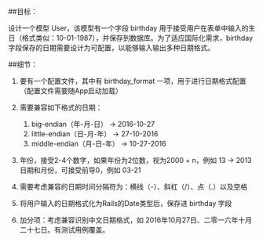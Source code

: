 ##目标：

设计一个模型 User，该模型有一个字段 birthday 用于接受用户在表单中输入的生日（格式类似：10-01-1987），并保存到数据库。为了适应国际化需求，birthday 字段保存的日期需要设计为可配置，以能够输入输出多种日期格式。

##细节：

1. 要有一个配置文件，其中有 birthday_format 一项，用于进行日期格式配置（配置文件需要随App启动加载）
2. 需要兼容如下格式的日期：

	1. big-endian（年-月-日） -> 2016-10-27
	2. little-endian（日-月-年） -> 27-10-2016
	3. middle-endian（月-日-年） -> 10-27-2016

3. 年份，接受2-4个数字，如果年份为2位数，视为2000 + n，例如 13 -> 2013
日期和月份，可接受前导0，例如 03-21

4. 需要考虑兼容的日期时间分隔符为：横线（-）、斜杠（/）、点（.）以及空格
5. 将用户输入的日期格式化为Rails的Date类型后，保存进 birthday 字段
6. 加分项：考虑兼容识别中文日期格式，如 2016年10月27日、二零一六年十月二十七日。有测试用例覆盖。

